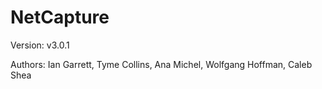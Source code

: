 # NetCapture

Version: v3.0.1

Authors: Ian Garrett, Tyme Collins, Ana Michel, Wolfgang Hoffman, Caleb Shea
